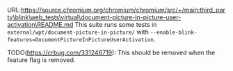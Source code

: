 URL:https://source.chromium.org/chromium/chromium/src/+/main:third_party\blink\web_tests\virtual\document-picture-in-picture-user-activation\README.md
This suite runs some tests in `external/wpt/document-picture-in-picture/` with
`--enable-blink-features=DocumentPictureInPictureUserActivation`.

TODO(https://crbug.com/331246719): This should be removed when the feature flag
is removed.
